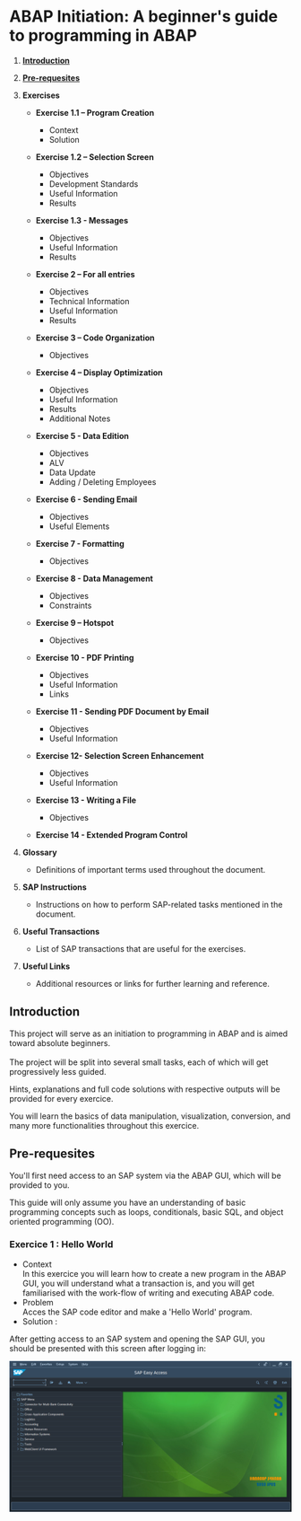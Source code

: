 # ABAP Initiation: A beginner's guide to programming in ABAP

1. [**Introduction**](#introduction)
2. [**Pre-requesites**](#pre-requesites)

3. **Exercises**

   - **Exercise 1.1 – Program Creation**

     - Context
     - Solution

   - **Exercise 1.2 – Selection Screen**

     - Objectives
     - Development Standards
     - Useful Information
     - Results

   - **Exercise 1.3 - Messages**

     - Objectives
     - Useful Information
     - Results

   - **Exercise 2 – For all entries**

     - Objectives
     - Technical Information
     - Useful Information
     - Results

   - **Exercise 3 – Code Organization**

     - Objectives

   - **Exercise 4 – Display Optimization**

     - Objectives
     - Useful Information
     - Results
     - Additional Notes

   - **Exercise 5 - Data Edition**

     - Objectives
     - ALV
     - Data Update
     - Adding / Deleting Employees

   - **Exercise 6 - Sending Email**

     - Objectives
     - Useful Elements

   - **Exercise 7 - Formatting**

     - Objectives

   - **Exercise 8 - Data Management**

     - Objectives
     - Constraints

   - **Exercise 9 – Hotspot**

     - Objectives

   - **Exercise 10 - PDF Printing**

     - Objectives
     - Useful Information
     - Links

   - **Exercise 11 - Sending PDF Document by Email**

     - Objectives
     - Useful Information

   - **Exercise 12- Selection Screen Enhancement**

     - Objectives
     - Useful Information

   - **Exercise 13 - Writing a File**

     - Objectives

   - **Exercise 14 - Extended Program Control**

4. **Glossary**

   - Definitions of important terms used throughout the document.

5. **SAP Instructions**

   - Instructions on how to perform SAP-related tasks mentioned in the document.

6. **Useful Transactions**

   - List of SAP transactions that are useful for the exercises.

7. **Useful Links**
   - Additional resources or links for further learning and reference.

## Introduction

This project will serve as an initiation to programming in ABAP and is aimed toward absolute beginners. \
\
The project will be split into several small tasks, each of which will get progressively less guided.

Hints, explanations and full code solutions with respective outputs will be provided for every exercice.

You will learn the basics of data manipulation, visualization, conversion, and many more functionalities throughout this exercice.

## Pre-requesites

You'll first need access to an SAP system via the ABAP GUI, which will be provided to you.

This guide will only assume you have an understanding of basic programming concepts such as loops, conditionals, basic SQL, and object oriented programming (OO).

### Exercice 1 : Hello World

- Context \
  In this exercice you will learn how to create a new program in the ABAP GUI, you will understand what a transaction is, and you will get familiarised with the work-flow of writing and executing ABAP code.
- Problem \
  Acces the SAP code editor and make a 'Hello World' program.
- Solution :

After getting access to an SAP system and opening the SAP GUI, you should be presented with this screen after logging in:

![SAP GUI Home Screen](https://github.com/Fabeure/ABAP-Initiation/blob/main/Images/Home_Screen.png?raw=true)
